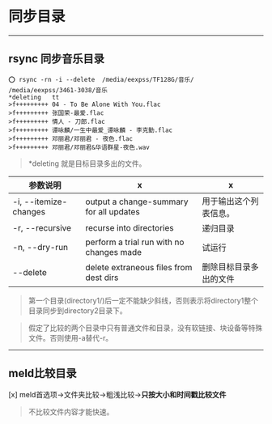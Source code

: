 # 同步目录
---
## rsync 同步音乐目录

```
⭕ rsync -rn -i --delete  /media/eexpss/TF128G/音乐/ /media/eexpss/3461-3038/音乐
*deleting   tt
>f+++++++++ 04 - To Be Alone With You.flac
>f+++++++++ 张国荣-最爱.flac
>f+++++++++ 情人 - 刀郎.flac
>f+++++++++ 谭咏麟/一生中最爱_谭咏麟 - 李克勤.flac
>f+++++++++ 邓丽君/邓丽君 - 夜色.flac
>f+++++++++ 邓丽君/邓丽君&华语群星-夜色.wav
```

> *deleting 就是目标目录多出的文件。

参数说明|x|x
--|--|--
-i, --itemize-changes|       output a change-summary for all updates|用于输出这个列表信息。
-r, --recursive|             recurse into directories|递归目录
-n, --dry-run|               perform a trial run with no changes made|试运行
--delete|                delete extraneous files from dest dirs|删除目标目录多出的文件

> 第一个目录(directory1/)后一定不能缺少斜线，否则表示将directory1整个目录同步到directory2目录下。

> 假定了比较的两个目录中只有普通文件和目录，没有软链接、块设备等特殊文件。否则使用-a替代-r。

---

## meld比较目录
[x] meld首选项->文件夹比较->粗浅比较->**只按大小和时间戳比较文件**
> 不比较文件内容才能快速。
